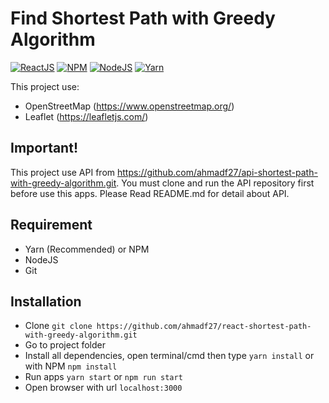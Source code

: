 # Find Shortest Path with Greedy Algorithm
[![ReactJS](https://img.shields.io/badge/React-v16.13.1-blue)](http://reactjs.org/)
[![NPM](https://img.shields.io/badge/npm-v6.14.1-red)](https://www.npmjs.com/)
[![NodeJS](https://img.shields.io/badge/node-v10.16.3-brightgreen)](https://www.nodejs.org/)
[![Yarn](https://img.shields.io/badge/yarn-v1.21.1-blue)](https://yarnpkg.com/)

This project use:
* OpenStreetMap (https://www.openstreetmap.org/)
* Leaflet (https://leafletjs.com/)

## Important!
This project use API from https://github.com/ahmadf27/api-shortest-path-with-greedy-algorithm.git.
You must clone and run the API repository first before use this apps.
Please Read README.md for detail about API.

## Requirement
* Yarn (Recommended) or NPM
* NodeJS
* Git

## Installation
* Clone ```git clone https://github.com/ahmadf27/react-shortest-path-with-greedy-algorithm.git```
* Go to project folder
* Install all dependencies, open terminal/cmd then type ```yarn install``` or with NPM ```npm install```
* Run apps ```yarn start``` or ```npm run start```
* Open browser with url ```localhost:3000```